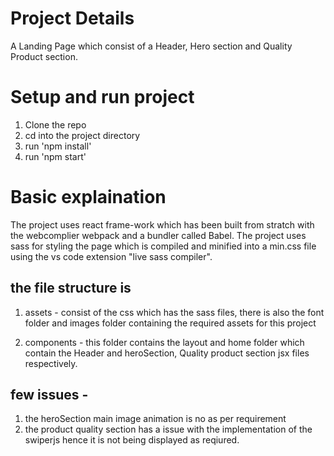 # Project Details

A Landing Page which consist of a Header, Hero section and Quality Product section.

# Setup and run project

1. Clone the repo
2. cd into the project directory
3. run 'npm install'
4. run 'npm start'

# Basic explaination

The project uses react frame-work which has been built from stratch with the webcomplier webpack and a bundler called Babel.
The project uses sass for styling the page which is compiled and minified into a min.css file using the vs code extension "live sass compiler".
## the file structure is

1. assets - consist of the css which has the sass files, there is also the font folder and images folder containing the required assets for this project

2. components - this folder contains the layout and home folder which contain the Header and heroSection, Quality product section jsx files respectively.

## few issues - 

1. the heroSection main image animation is no as per requirement
2. the product quality section has a issue with the implementation of the swiperjs hence it is not being displayed as reqiured.


